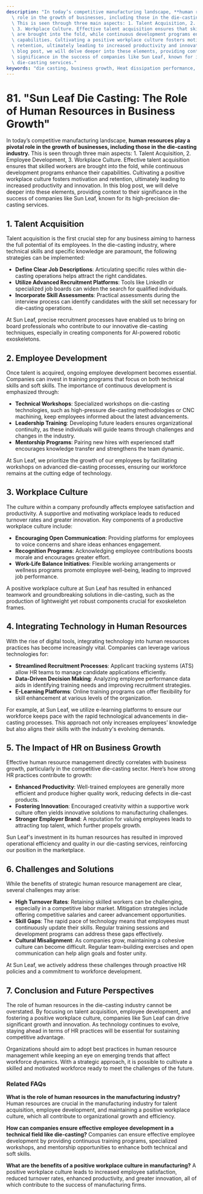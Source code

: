 ```yaml
---
description: "In today’s competitive manufacturing landscape, **human resources play a pivotal\
  \ role in the growth of businesses, including those in the die-casting industry.**\
  \ This is seen through three main aspects: 1. Talent Acquisition, 2. Employee Development,\
  \ 3. Workplace Culture. Effective talent acquisition ensures that skilled workers\
  \ are brought into the fold, while continuous development programs enhance their\
  \ capabilities. Cultivating a positive workplace culture fosters motivation and\
  \ retention, ultimately leading to increased productivity and innovation. In this\
  \ blog post, we will delve deeper into these elements, providing context to their\
  \ significance in the success of companies like Sun Leaf, known for its high-precision\
  \ die-casting services."
keywords: "die casting, business growth, Heat dissipation performance, Die casting process"
---
```

# 81. "Sun Leaf Die Casting: The Role of Human Resources in Business Growth"

In today’s competitive manufacturing landscape, **human resources play a pivotal role in the growth of businesses, including those in the die-casting industry.** This is seen through three main aspects: 1. Talent Acquisition, 2. Employee Development, 3. Workplace Culture. Effective talent acquisition ensures that skilled workers are brought into the fold, while continuous development programs enhance their capabilities. Cultivating a positive workplace culture fosters motivation and retention, ultimately leading to increased productivity and innovation. In this blog post, we will delve deeper into these elements, providing context to their significance in the success of companies like Sun Leaf, known for its high-precision die-casting services.

## **1. Talent Acquisition**

Talent acquisition is the first crucial step for any business aiming to harness the full potential of its employees. In the die-casting industry, where technical skills and specific knowledge are paramount, the following strategies can be implemented:

- **Define Clear Job Descriptions**: Articulating specific roles within die-casting operations helps attract the right candidates. 
- **Utilize Advanced Recruitment Platforms**: Tools like LinkedIn or specialized job boards can widen the search for qualified individuals.
- **Incorporate Skill Assessments**: Practical assessments during the interview process can identify candidates with the skill set necessary for die-casting operations.

At Sun Leaf, precise recruitment processes have enabled us to bring on board professionals who contribute to our innovative die-casting techniques, especially in creating components for AI-powered robotic exoskeletons. 

## **2. Employee Development**

Once talent is acquired, ongoing employee development becomes essential. Companies can invest in training programs that focus on both technical skills and soft skills. The importance of continuous development is emphasized through:

- **Technical Workshops**: Specialized workshops on die-casting technologies, such as high-pressure die-casting methodologies or CNC machining, keep employees informed about the latest advancements. 
- **Leadership Training**: Developing future leaders ensures organizational continuity, as these individuals will guide teams through challenges and changes in the industry.
- **Mentorship Programs**: Pairing new hires with experienced staff encourages knowledge transfer and strengthens the team dynamic.

At Sun Leaf, we prioritize the growth of our employees by facilitating workshops on advanced die-casting processes, ensuring our workforce remains at the cutting edge of technology.

## **3. Workplace Culture**

The culture within a company profoundly affects employee satisfaction and productivity. A supportive and motivating workplace leads to reduced turnover rates and greater innovation. Key components of a productive workplace culture include:

- **Encouraging Open Communication**: Providing platforms for employees to voice concerns and share ideas enhances engagement.
- **Recognition Programs**: Acknowledging employee contributions boosts morale and encourages greater effort.
- **Work-Life Balance Initiatives**: Flexible working arrangements or wellness programs promote employee well-being, leading to improved job performance.

A positive workplace culture at Sun Leaf has resulted in enhanced teamwork and groundbreaking solutions in die-casting, such as the production of lightweight yet robust components crucial for exoskeleton frames.

## **4. Integrating Technology in Human Resources**

With the rise of digital tools, integrating technology into human resources practices has become increasingly vital. Companies can leverage various technologies for:

- **Streamlined Recruitment Processes**: Applicant tracking systems (ATS) allow HR teams to manage candidate applications efficiently.
- **Data-Driven Decision Making**: Analyzing employee performance data aids in identifying training needs and improving recruitment strategies.
- **E-Learning Platforms**: Online training programs can offer flexibility for skill enhancement at various levels of the organization.

For example, at Sun Leaf, we utilize e-learning platforms to ensure our workforce keeps pace with the rapid technological advancements in die-casting processes. This approach not only increases employees’ knowledge but also aligns their skills with the industry's evolving demands.

## **5. The Impact of HR on Business Growth**

Effective human resource management directly correlates with business growth, particularly in the competitive die-casting sector. Here’s how strong HR practices contribute to growth:

- **Enhanced Productivity**: Well-trained employees are generally more efficient and produce higher quality work, reducing defects in die-cast products.
- **Fostering Innovation**: Encouraged creativity within a supportive work culture often yields innovative solutions to manufacturing challenges.
- **Stronger Employer Brand**: A reputation for valuing employees leads to attracting top talent, which further propels growth.

Sun Leaf's investment in its human resources has resulted in improved operational efficiency and quality in our die-casting services, reinforcing our position in the marketplace.

## **6. Challenges and Solutions**

While the benefits of strategic human resource management are clear, several challenges may arise:

- **High Turnover Rates**: Retaining skilled workers can be challenging, especially in a competitive labor market. Mitigation strategies include offering competitive salaries and career advancement opportunities.
- **Skill Gaps**: The rapid pace of technology means that employees must continuously update their skills. Regular training sessions and development programs can address these gaps effectively.
- **Cultural Misalignment**: As companies grow, maintaining a cohesive culture can become difficult. Regular team-building exercises and open communication can help align goals and foster unity.

At Sun Leaf, we actively address these challenges through proactive HR policies and a commitment to workforce development.

## **7. Conclusion and Future Perspectives**

The role of human resources in the die-casting industry cannot be overstated. By focusing on talent acquisition, employee development, and fostering a positive workplace culture, companies like Sun Leaf can drive significant growth and innovation. As technology continues to evolve, staying ahead in terms of HR practices will be essential for sustaining competitive advantage.

Organizations should aim to adopt best practices in human resource management while keeping an eye on emerging trends that affect workforce dynamics. With a strategic approach, it is possible to cultivate a skilled and motivated workforce ready to meet the challenges of the future.

### Related FAQs

**What is the role of human resources in the manufacturing industry?**
Human resources are crucial in the manufacturing industry for talent acquisition, employee development, and maintaining a positive workplace culture, which all contribute to organizational growth and efficiency.

**How can companies ensure effective employee development in a technical field like die-casting?**
Companies can ensure effective employee development by providing continuous training programs, specialized workshops, and mentorship opportunities to enhance both technical and soft skills.

**What are the benefits of a positive workplace culture in manufacturing?**
A positive workplace culture leads to increased employee satisfaction, reduced turnover rates, enhanced productivity, and greater innovation, all of which contribute to the success of manufacturing firms.
